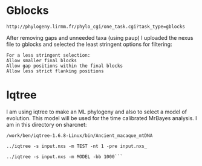 # Gblocks
```
http://phylogeny.lirmm.fr/phylo_cgi/one_task.cgi?task_type=gblocks
```
After removing gaps and unneeded taxa (using paup) I uploaded the nexus file to gblocks and selected the least stringent options for filtering:
```
For a less stringent selection:
Allow smaller final blocks
Allow gap positions within the final blocks
Allow less strict flanking positions
```

# Iqtree
I am using iqtree to make an ML phylogeny and also to select a model of evolution. This model will be used for the time calibrated MrBayes analysis. I am in this directory on sharcnet:
```
/work/ben/iqtree-1.6.8-Linux/bin/Ancient_macaque_mtDNA
```

```
../iqtree -s input.nxs -m TEST -nt 1 -pre input.nxs_
```
```
../iqtree -s input.nxs -m MODEL -bb 1000```
```
